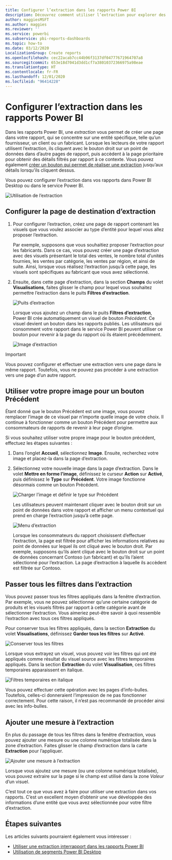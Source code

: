 ```yaml
---
title: Configurer l’extraction dans les rapports Power BI
description: Découvrez comment utiliser l’extraction pour explorer des données, dans une nouvelle page de rapport, dans les rapports Power BI
author: maggiesMSFT
ms.author: maggies
ms.reviewer: ''
ms.service: powerbi
ms.subservice: pbi-reports-dashboards
ms.topic: how-to
ms.date: 03/12/2020
LocalizationGroup: Create reports
ms.openlocfilehash: cec22acab7cc44b96f3137df04777671964707a8
ms.sourcegitcommit: 653e18d7041d3dd1cf7a38010372366975a98eae
ms.translationtype: HT
ms.contentlocale: fr-FR
ms.lasthandoff: 12/01/2020
ms.locfileid: "96414228"
---
```

# <a name="set-up-drill-through-in-power-bi-reports"></a>Configurer l’extraction dans les rapports Power BI
Dans les rapports Power BI, une *extraction* vous permet de créer une page dans votre rapport, qui se concentre sur une entité spécifique, telle qu’un fournisseur, un client ou un fabricant. Lorsque les lecteurs de votre rapport utilisent l’extraction, ils cliquent avec le bouton droit sur un point de données dans d’autre pages de rapport, puis accèdent à la page prioritaire pour obtenir des détails filtrés par rapport à ce contexte. Vous pouvez également [créer un bouton qui permet de réaliser une extraction](desktop-drill-through-buttons.md) jusqu’aux détails lorsqu’ils cliquent dessus.

Vous pouvez configurer l’extraction dans vos rapports dans Power BI Desktop ou dans le service Power BI.

![Utilisation de l’extraction](media/desktop-drillthrough/power-bi-drill-through-right-click.png)

## <a name="set-up-the-drill-through-destination-page"></a>Configurer la page de destination d’extraction
1. Pour configurer l’extraction, créez une page de rapport contenant les visuels que vous voulez associer au type d’entité pour lequel vous allez proposer l’extraction. 

    Par exemple, supposons que vous souhaitiez proposer l’extraction pour les fabricants. Dans ce cas, vous pouvez créer une page d’extraction avec des visuels présentant le total des ventes, le nombre total d’unités fournies, les ventes par catégorie, les ventes par région, et ainsi de suite. Ainsi, lorsque vous réalisez l’extraction jusqu’à cette page, les visuels sont spécifiques au fabricant que vous avez sélectionné.

2. Ensuite, dans cette page d’extraction, dans la section **Champs** du volet **Visualisations**, faites glisser le champ pour lequel vous souhaitez permettre l’extraction dans le puits **Filtres d’extraction**.

    ![Puits d’extraction](media/desktop-drillthrough/drillthrough_02.png)

    Lorsque vous ajoutez un champ dans le puits **Filtres d’extraction**, Power BI crée automatiquement un visuel de bouton *Précédent*. Ce visuel devient un bouton dans les rapports publiés. Les utilisateurs qui consomment votre rapport dans le service Power BI peuvent utiliser ce bouton pour revenir à la page du rapport où ils étaient précédemment.

    ![Image d’extraction](media/desktop-drillthrough/drillthrough_03.png)

> [!IMPORTANT]
> Vous pouvez configurer et effectuer une extraction vers une page dans le même rapport. Toutefois, vous ne pouvez pas procéder à une extraction vers une page d’un autre rapport.  



## <a name="use-your-own-image-for-a-back-button"></a>Utiliser votre propre image pour un bouton Précédent    
 Étant donné que le bouton Précédent est une image, vous pouvez remplacer l’image de ce visuel par n’importe quelle image de votre choix. Il continue à fonctionner comme un bouton Précédent pour permettre aux consommateurs de rapports de revenir à leur page d’origine. 

Si vous souhaitez utiliser votre propre image pour le bouton précédent, effectuez les étapes suivantes :

1. Dans l’onglet **Accueil**, sélectionnez **Image**. Ensuite, recherchez votre image et placez-la dans la page d’extraction.

2. Sélectionnez votre nouvelle image dans la page d’extraction. Dans le volet **Mettre en forme l’image**, définissez le curseur **Action** sur **Activé**, puis définissez le **Type** sur **Précédent**. Votre image fonctionne désormais comme un bouton Précédent.

    ![Charger l’image et définir le type sur Précédent](media/desktop-drillthrough/drillthrough_05.png)

    
     Les utilisateurs peuvent maintenant cliquer avec le bouton droit sur un point de données dans votre rapport et afficher un menu contextuel qui prend en charge l’extraction jusqu’à cette page. 

    ![Menu d’extraction](media/desktop-drillthrough/drillthrough_04.png)

    Lorsque les consommateurs du rapport choisissent d’effectuer l’extraction, la page est filtrée pour afficher les informations relatives au point de données sur lequel ils ont cliqué avec le bouton droit. Par exemple, supposons qu’ils aient cliqué avec le bouton droit sur un point de données concernant Contoso (un fabricant) et qu’ils l’aient sélectionné pour l’extraction. La page d’extraction à laquelle ils accèdent est filtrée sur Contoso.

## <a name="pass-all-filters-in-drill-through"></a>Passer tous les filtres dans l’extraction

Vous pouvez passer tous les filtres appliqués dans la fenêtre d’extraction. Par exemple, vous ne pouvez sélectionner qu’une certaine catégorie de produits et les visuels filtrés par rapport à cette catégorie avant de sélectionner l’extraction. Vous aimeriez peut-être savoir à quoi ressemble l’extraction avec tous ces filtres appliqués.

Pour conserver tous les filtres appliqués, dans la section **Extraction** du volet **Visualisations**, définissez **Garder tous les filtres** sur **Activé**. 

![Conserver tous les filtres](media/desktop-drillthrough/drillthrough_06.png)

Lorsque vous extrayez un visuel, vous pouvez voir les filtres qui ont été appliqués comme résultat du visuel source avec les filtres temporaires appliqués. Dans la section **Extraction** du volet **Visualisation**, ces filtres temporaires apparaissent en italique. 

![Filtres temporaires en italique](media/desktop-drillthrough/drillthrough_07.png)

Vous pouvez effectuer cette opération avec les pages d’info-bulles. Toutefois, celles-ci donneraient l’impression de ne pas fonctionner correctement. Pour cette raison, il n’est pas recommandé de procéder ainsi avec les info-bulles.

## <a name="add-a-measure-to-drill-through"></a>Ajouter une mesure à l’extraction

En plus du passage de tous les filtres dans la fenêtre d’extraction, vous pouvez ajouter une mesure ou une colonne numérique totalisée dans la zone d’extraction. Faites glisser le champ d’extraction dans la carte **Extraction** pour l’appliquer. 

![Ajouter une mesure à l’extraction](media/desktop-drillthrough/drillthrough_08.png)

Lorsque vous ajoutez une mesure (ou une colonne numérique totalisée), vous pouvez extraire sur la page si le champ est utilisé dans la zone *Valeur* d’un visuel.

C’est tout ce que vous avez à faire pour utiliser une extraction dans vos rapports. C’est un excellent moyen d’obtenir une vue développée des informations d’une entité que vous avez sélectionnée pour votre filtre d’extraction.

## <a name="next-steps"></a>Étapes suivantes

Les articles suivants pourraient également vous intéresser :

* [Utiliser une extraction interrapport dans les rapports Power BI](desktop-cross-report-drill-through.md)
* [Utilisation de segments Power BI Desktop](../visuals/power-bi-visualization-slicers.md)
